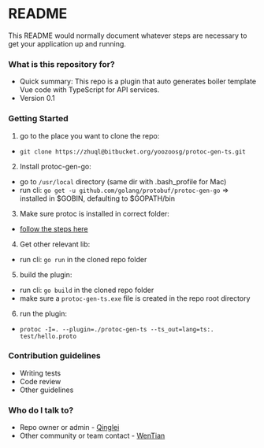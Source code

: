 # README #

This README would normally document whatever steps are necessary to get your application up and running.

### What is this repository for? ###

* Quick summary: This repo is a plugin that auto generates boiler template Vue code with TypeScript for API services.
* Version 0.1

### Getting Started ###

1. go to the place you want to clone the repo: 
* `git clone https://zhuql@bitbucket.org/yoozoosg/protoc-gen-ts.git`
2. Install protoc-gen-go:
* go to `/usr/local` directory (same dir with .bash_profile for Mac)
* run cli: `go get -u github.com/golang/protobuf/protoc-gen-go` => installed in $GOBIN, defaulting to $GOPATH/bin
3. Make sure protoc is installed in correct folder: 
* [follow the steps here](http://google.github.io/proto-lens/installing-protoc.html)
4. Get other relevant lib:
* run cli: `go run` in the cloned repo folder
5. build the plugin: 
* run cli: `go build` in the cloned repo folder
* make sure a `protoc-gen-ts.exe` file is created in the repo root directory
6. run the plugin:
* `protoc -I=. --plugin=./protoc-gen-ts --ts_out=lang=ts:. test/hello.proto`

### Contribution guidelines ###

* Writing tests
* Code review
* Other guidelines

### Who do I talk to? ###

* Repo owner or admin - [Qinglei](ZHUQL@YOOZOO.COM)
* Other community or team contact - [WenTian](WengW@yoozoo.com)